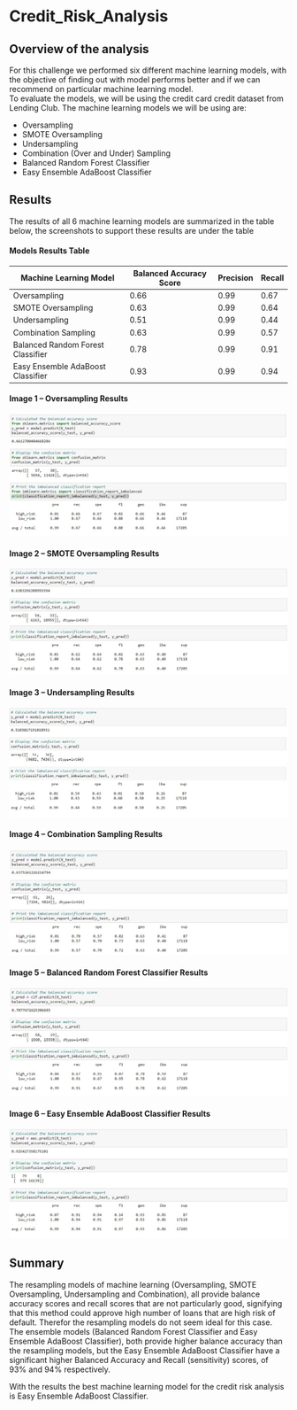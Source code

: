 # Credit_Risk_Analysis

## Overview of the analysis  
  For this challenge we performed six different machine learning models, with the objective of finding out with model performs better and if we can recommend on particular machine learning model.  
  To evaluate the models, we will be using the credit card credit dataset from Lending Club. The machine learning models we will be using are:  
-	Oversampling
-	SMOTE Oversampling
-	Undersampling
-	Combination (Over and Under) Sampling
-	Balanced Random Forest Classifier
-	Easy Ensemble AdaBoost Classifier

## Results  

The results of all 6 machine learning models are summarized in the table below, the screenshots to support these results are under the table

#### Models Results Table
| Machine Learning Model| Balanced Accuracy Score |Precision | Recall|
| ------------- |-------------|-------------|-------------|
| Oversampling                     | 0.66 | 0.99| 0.67 |
| SMOTE Oversampling               | 0.63 | 0.99| 0.64 |
| Undersampling                    | 0.51 | 0.99| 0.44 |
| Combination Sampling             | 0.63 | 0.99| 0.57 |
| Balanced Random Forest Classifier| 0.78 | 0.99| 0.91|
| Easy Ensemble AdaBoost Classifier| 0.93 | 0.99| 0.94|


#### Image 1 – Oversampling Results  
![](images/oversampling_results.jpg)  
#### Image 2 – SMOTE Oversampling Results  
![](images/smote_oversampling_results.jpg)  
#### Image 3 – Undersampling Results  
![](images/undersampling_results.jpg)  
#### Image 4 – Combination Sampling Results  
![](images/combination_results.jpg)  
#### Image 5 – Balanced Random Forest Classifier Results
![](images/br_forest_classifier_results.jpg)  
#### Image 6 – Easy Ensemble AdaBoost Classifier Results  
![](images/easy_ensemble_AC_results.jpg)  


## Summary  

The resampling models of machine learning (Oversampling, SMOTE Oversampling, Undersampling and Combination), all provide balance accuracy scores and recall scores that are not particularly good, signifying that this method could approve high number of loans that are high risk of default. Therefor the resampling models do not seem ideal for this case.  
The ensemble models (Balanced Random Forest Classifier and Easy Ensemble AdaBoost Classifier), both provide higher balance accuracy than the resampling models, but the Easy Ensemble AdaBoost Classifier have a significant higher Balanced Accuracy and Recall (sensitivity) scores, of 93% and 94% respectively.   

With the results the best machine learning model for the credit risk analysis is Easy Ensemble AdaBoost Classifier.

